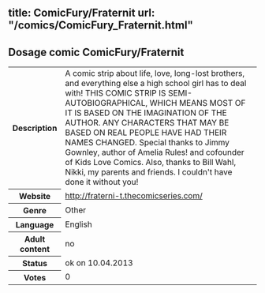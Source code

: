 title: ComicFury/Fraternit
url: "/comics/ComicFury_Fraternit.html"
---
Dosage comic ComicFury/Fraternit
-----------------------------------------

<table class="comicinfo">
<tr>
<th>Description</th><td>A comic strip about life, love, long-lost brothers, and everything else a high school girl has to deal with! THIS COMIC STRIP IS SEMI-AUTOBIOGRAPHICAL, WHICH MEANS MOST OF IT IS BASED ON THE IMAGINATION OF THE AUTHOR. ANY CHARACTERS THAT MAY BE BASED ON REAL PEOPLE HAVE HAD THEIR NAMES CHANGED. Special thanks to Jimmy Gownley, author of Amelia Rules! and cofounder of Kids Love Comics. Also, thanks to Bill Wahl, Nikki, my parents and friends. I couldn't have done it without you!</td>
</tr>
<tr>
<th>Website</th><td><a href="http://fraterni-t.thecomicseries.com/">http://fraterni-t.thecomicseries.com/</a></td>
</tr>
<tr>
<th>Genre</th><td>Other</td>
</tr>
<tr>
<th>Language</th><td>English</td>
</tr>
<tr>
<th>Adult content</th><td>no</td>
</tr>
<tr>
<th>Status</th><td>ok on 10.04.2013</td>
</tr>
<tr>
<th>Votes</th><td>0</div></td>
</tr>
</table>
